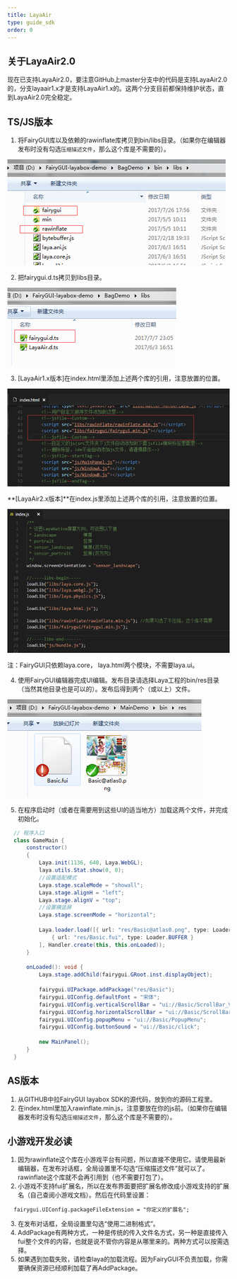 ```yaml
---
title: LayaAir
type: guide_sdk
order: 0
---
```


## 关于LayaAir2.0
现在已支持LayaAir2.0，要注意GitHub上master分支中的代码是支持LayaAir2.0的，分支layaair1.x才是支持LayaAir1.x的。这两个分支目前都保持维护状态，直到LayaAir2.0完全稳定。

## TS/JS版本

1. 将FairyGUI库以及依赖的rawinflate库拷贝到bin/libs目录。（如果你在编辑器发布时没有勾选`压缩描述文件`，那么这个库是不需要的）。

  ![](../../images/20170809155135.png)

2. 把fairygui.d.ts拷贝到libs目录。

  ![](../../images/20170809155742.png)

3. [LayaAir1.x版本]在index.html里添加上述两个库的引用，注意放置的位置。

  ![](../../images/20170809160052.png)

  **[LayaAir2.x版本]**在index.js里添加上述两个库的引用，注意放置的位置。

  ![](../../images/20181117114842.png)

  注：FairyGUI只依赖laya.core， laya.html两个模块，不需要laya.ui。

4. 使用FairyGUI编辑器完成UI编辑。发布目录请选择Laya工程的bin/res目录（当然其他目录也是可以的）。发布后得到两个（或以上）文件。

  ![](../../images/20170809160159.png)

5. 在程序启动时（或者在需要用到这些UI的适当地方）加载这两个文件，并完成初始化。

  ```csharp
    // 程序入口
    class GameMain {
        constructor()
        {
            Laya.init(1136, 640, Laya.WebGL);
            laya.utils.Stat.show(0, 0);
            //设置适配模式
            Laya.stage.scaleMode = "showall";
            Laya.stage.alignH = "left";
            Laya.stage.alignV = "top";
            //设置横竖屏
            Laya.stage.screenMode = "horizontal";
            
            Laya.loader.load([{ url: "res/Basic@atlas0.png", type: Loader.IMAGE },
                { url: "res/Basic.fui", type: Loader.BUFFER }
            ], Handler.create(this, this.onLoaded));
        }
       
        onLoaded(): void {
            Laya.stage.addChild(fairygui.GRoot.inst.displayObject);
            
            fairygui.UIPackage.addPackage("res/Basic");
            fairygui.UIConfig.defaultFont = "宋体";
            fairygui.UIConfig.verticalScrollBar = "ui://Basic/ScrollBar_VT";
            fairygui.UIConfig.horizontalScrollBar = "ui://Basic/ScrollBar_HZ";
            fairygui.UIConfig.popupMenu = "ui://Basic/PopupMenu";
            fairygui.UIConfig.buttonSound = "ui://Basic/click";
            
            new MainPanel();
        }
    }
  ```

## AS版本

1. 从GITHUB中拉FairyGUI layabox SDK的源代码，放到你的源码工程里。
2. 在index.html里加入rawinflate.min.js，注意要放在你的js前。（如果你在编辑器发布时没有勾选`压缩描述文件`，那么这个库是不需要的）。

## 小游戏开发必读

1. 因为rawinflate这个库在小游戏平台有问题，所以直接不使用它。请使用最新编辑器，在发布对话框，全局设置里不勾选“压缩描述文件”就可以了。rawinflate这个库就不会再引用到（也不需要打包了）。
2. 小游戏不支持fui扩展名，所以在发布界面要把扩展名修改成小游戏支持的扩展名（自己查阅小游戏文档）。然后在代码里设置：
  ```
    fairygui.UIConfig.packageFileExtension = "你定义的扩展名";
  ```
3. 在发布对话框，全局设置里勾选“使用二进制格式”。
4. AddPackage有两种方式，一种是传统的传入文件名方式，另一种是直接传入fui整个文件的内容，也就是说不管你内容是从哪里来的。两种方式可以按需选择。
5. 如果遇到加载失败，请检查laya的加载流程。因为FairyGUI不负责加载，你需要确保资源已经顺利加载了再AddPackage。